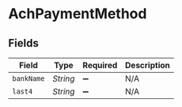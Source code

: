 # AchPaymentMethod


## Fields

| Field              | Type               | Required           | Description        |
| ------------------ | ------------------ | ------------------ | ------------------ |
| `bankName`         | *String*           | :heavy_minus_sign: | N/A                |
| `last4`            | *String*           | :heavy_minus_sign: | N/A                |